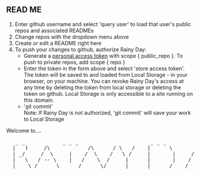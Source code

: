 ## READ ME 
1) Enter github username and select 'query user' to load that user's public repos and associated READMEs
2) Change repos with the dropdown menu above 
3) Create or edit a README right here  
4) To push your changes to github, authorize Rainy Day:
     * Generate a [personal access token](https://github.com/settings/tokens) with scope { public_repo }. To push to private repos, add scope { repo }
     * Enter the token in the form above and select 'store access token'. The token will be saved to and loaded from Local Storage - in   your browser, on your machine. You can revoke Rainy Day's access at any time by deleting the token from local storage or deleting the token on github. Local Storage is only accessible to a site running on this domain. 
     * 'git commit'  
Note: If Rainy Day is not authorized, 'git commit' will save your work to Local Storage

Welcome to....

<pre>
   _ _            _ _ _                       _ _ _
  |   )     /\            /\      / \   /    |      \       /\     \   /
  | _/     /  \     |    /  \    /   \ /     |       |     /  \     \ /
  |   \   / -- \    |   /    \  /     |      |       |    / -- \     | 
  |    \ /      \ _ _ _/      \/      |      |_ _ _ /    /      \    |
</pre> 

